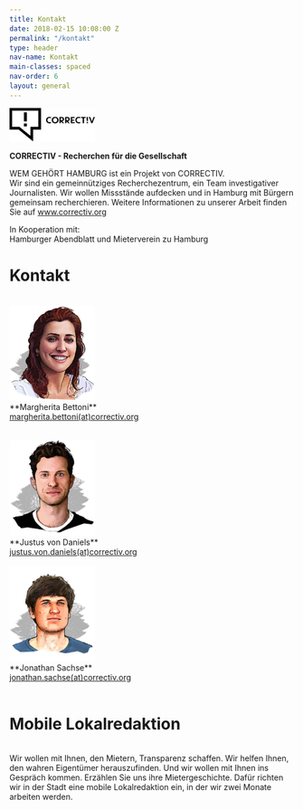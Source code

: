 ```yaml
---
title: Kontakt
date: 2018-02-15 10:08:00 Z
permalink: "/kontakt"
type: header
nav-name: Kontakt
main-classes: spaced
nav-order: 6
layout: general
---
```


<img src="/assets/images/logos/correctiv.jpg" width="30%">

**CORRECTIV - Recherchen für die Gesellschaft**

WEM GEHÖRT HAMBURG ist ein Projekt von CORRECTIV.<br>
Wir sind ein gemeinnütziges Recherchezentrum,
ein Team investigativer Journalisten. Wir wollen
Missstände aufdecken und in Hamburg mit Bürgern
gemeinsam recherchieren. Weitere Informationen zu unserer Arbeit finden Sie auf <a style="color: #e5007d" href="https://correctiv.org" target="blank">www.correctiv.org</a>

In Kooperation mit:<br>
Hamburger Abendblatt und Mieterverein zu Hamburg

# Kontakt
<br>
<div style"float:left">
<img src="/assets/images/margherita-Bettoni.png" width="30%"><br>
**Margherita Bettoni**<br><a href="mailto:margherita.bettoni@correctiv.org">margherita.bettoni(at)correctiv.org</a>
</div>
<br><br>

<div style"float:left">
<img src="/assets/images/justus-von-daniels.png" width="30%"><br>
**Justus von Daniels**<br>
<a href="mailto:justus.von.daniels@correctiv.org">justus.von.daniels(at)correctiv.org</a></div><br>

<div style"float:left">
<img src="/assets/images/jonathan-sachse.png" width="30%"><br>
**Jonathan Sachse**<br>
<a href="mailto:jonathan.sachse@correctiv.org">jonathan.sachse(at)correctiv.org</a></div><br>

# Mobile Lokalredaktion
<br>
Wir wollen mit Ihnen, den Mietern, Transparenz
schaffen. Wir helfen Ihnen, den wahren
Eigentümer herauszufinden. Und wir wollen mit
Ihnen ins Gespräch kommen. Erzählen Sie uns ihre
Mietergeschichte. Dafür richten wir in der Stadt eine
mobile Lokalredaktion ein, in der wir zwei Monate
arbeiten werden.